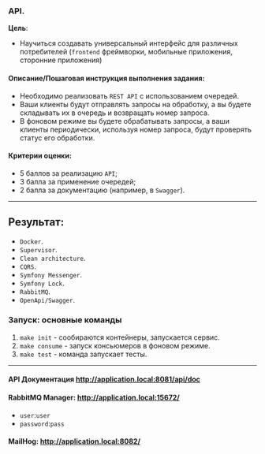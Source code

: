 ### API.
**Цель**:
- Научиться создавать универсальный интерфейс для различных потребителей (`frontend` фреймворки, мобильные приложения, сторонние приложения)

#### Описание/Пошаговая инструкция выполнения задания:
- Необходимо реализовать `REST API` с использованием очередей.
- Ваши клиенты будут отправлять запросы на обработку, а вы будете складывать их в очередь и возвращать номер запроса.
- В фоновом режиме вы будете обрабатывать запросы, а ваши клиенты периодически, используя номер запроса, будут проверять статус его обработки.

#### Критерии оценки:
- 5 баллов за реализацию `API`;
- 3 балла за применение очередей;
- 2 балла за документацию (например, в `Swagger`).

---

## Результат:
- `Docker`.
- `Supervisor`.
- `Clean architecture`.
- `CQRS`.
- `Symfony Messenger`.
- `Symfony Lock`.
- `RabbitMQ`.
- `OpenApi/Swagger`.

### Запуск: основные команды
1. `make init` - сообираются контейнеры, запускается сервис.
2. `make consume` - запуск консьюмеров в фоновом режиме.
3. `make test` - команда запускает тесты.
---

#### API Документация http://application.local:8081/api/doc
#### RabbitMQ Manager: http://application.local:15672/
- `user`:`user`
- `password`:`pass`
#### MailHog: http://application.local:8082/